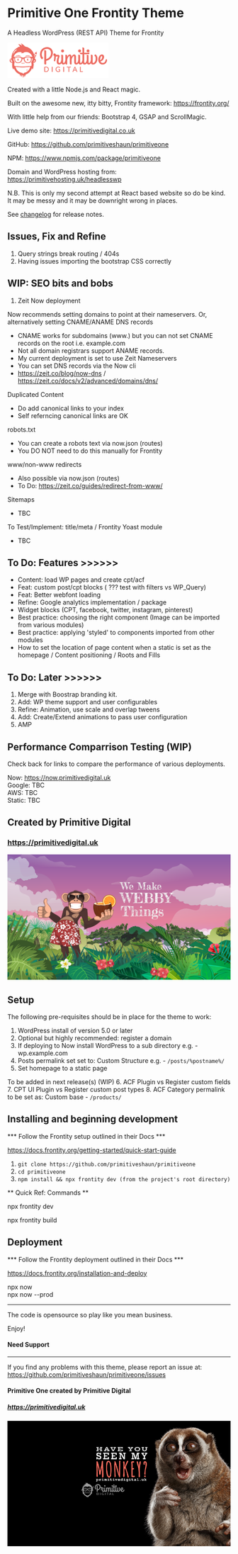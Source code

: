 # Primitive One Frontity Theme
A Headless WordPress (REST API) Theme for Frontity

![screenshot](../../img/punky.png)

Created with a little Node.js and React magic. 

Built on the awesome new, itty bitty, Frontity framework: https://frontity.org/ 

With little help from our friends: Bootstrap 4, GSAP and ScrollMagic. 

Live demo site: https://primitivedigital.co.uk  

GitHub: https://github.com/primitiveshaun/primitiveone

NPM: https://www.npmjs.com/package/primitiveone

Domain and WordPress hosting from: https://primitivehosting.uk/headlesswp

N.B. This is only my second attempt at React based website so do be kind.  
It may be messy and it may be downright wrong in places.	

See [changelog](CHANGELOG.md) for release notes.


## Issues, Fix and Refine ###

1. Query strings break routing / 404s
2. Having issues importing the bootstrap CSS correctly


## WIP: SEO bits and bobs ###

1) Zeit Now deployment 

Now recommends setting domains to point at their nameservers.
Or, alternatively setting CNAME/ANAME DNS records

- CNAME works for subdomains (www.) but you can not set CNAME records on the root i.e. example.com
- Not all domain registrars support ANAME records.
- My current deployment is set to use Zeit Nameservers
- You can set DNS records via the Now cli
- https://zeit.co/blog/now-dns / https://zeit.co/docs/v2/advanced/domains/dns/


Duplicated Content

- Do add canonical links to your index
- Self referncing canonical links are OK
<link rel="canonical" href="https://example.com/" />

robots.txt

- You can create a robots text via now.json (routes)
- You DO NOT need to do this manually for Frontity

www/non-www redirects

- Also possible via now.json (routes)
- To Do: https://zeit.co/guides/redirect-from-www/

Sitemaps
- TBC

To Test/Implement: title/meta / Frontity Yoast module
- TBC


## To Do: Features >>>>>>
- Content: load WP pages and create cpt/acf
- Feat: custom post/cpt blocks ( ??? test with filters vs WP_Query)
- Feat: Better webfont loading
- Refine: Google analytics implementation / package
- Widget blocks (CPT, facebook, twitter, instagram, pinterest)
- Best practice: choosing the right component (Image can be imported from various modules)
- Best practice: applying 'styled' to components imported from other modules 
- How to set the location of page content when a static is set as the homepage / Content positioning / Roots and Fills


## To Do: Later >>>>>>

1. Merge with Boostrap branding kit.
2. Add: WP theme support and user configurables
3. Refine: Animation, use scale and overlap tweens
4. Add: Create/Extend animations to pass user configuration
5. AMP


## Performance Comparrison Testing (WIP)
Check back for links to compare the performance of various deployments.  

Now: https://now.primitivedigital.uk  
Google: TBC  
AWS: TBC  
Static: TBC  


## Created by Primitive Digital
### https://primitivedigital.uk

![screenshot](../../img/webby.png)

Setup
-----

The following pre-requisites should be in place for the theme to work:

1. WordPress install of version 5.0 or later
2. Optional but highly recommended: register a domain
3. If deploying to Now install WordPress to a sub directory e.g. - wp.example.com
4. Posts permalink set set to: Custom Structure e.g. - `/posts/%postname%/`
5. Set homepage to a static page

To be added in next release(s) (WIP)
6. ACF Plugin vs Register custom fields
7. CPT UI Plugin vs Register custom post types
8. ACF Category permalink to be set as: Custom base - `/products/`

Installing and beginning development
------------------------------------

*** Follow the Frontity setup outlined in their Docs ***

https://docs.frontity.org/getting-started/quick-start-guide


1. `git clone https://github.com/primitiveshaun/primitiveone`
2. `cd primitiveone`
3. `npm install && npx frontity dev (from the project's root directory)`

** Quick Ref: Commands **

npx frontity dev  

npx frontity build  


Deployment
------------------------------------

*** Follow the Frontity deployment outlined in their Docs ***

https://docs.frontity.org/installation-and-deploy

npx now  
npx now --prod  


------------------------------------

The code is opensource so play like you mean business.

Enjoy!


#### Need Support
-------

If you find any problems with this theme, please report an issue at:  
https://github.com/primitiveshaun/primitiveone/issues

#### Primitive One created by Primitive Digital
##### https://primitivedigital.uk

![screenshot](../../img/haveyouseenit.jpg)
